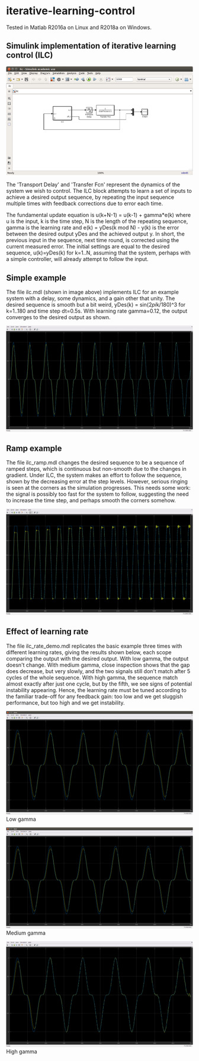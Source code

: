 # iterative-learning-control

Tested in Matlab R2016a on Linux and R2018a on Windows.

## Simulink implementation of iterative learning control (ILC)

![Simulink model ilc.mdl](https://raw.githubusercontent.com/arthurrichards77/iterative-learning-control/master/ilc_mdl.png)

The 'Transport Delay' and 'Transfer Fcn' represent the dynamics of the system we wish to control.  The ILC block attempts to learn a set of inputs to achieve a desired output sequence, by repeating the input sequence multiple times with feedback corrections due to error each time.

The fundamental update equation is u(k+N-1) = u(k-1) + gamma*e(k) where u is the input, k is the time step, N is the length of the repeating sequence, gamma is the learning rate and e(k) = yDes(k mod N) - y(k) is the error between the desired output yDes and the achieved output y.  In short, the previous input in the sequence, next time round, is corrected using the current measured error.  The initial settings are equal to the desired sequence, u(k)=yDes(k) for k=1..N, assuming that the system, perhaps with a simple controller, will already attempt to follow the input.

## Simple example

The file ilc.mdl (shown in image above) implements ILC for an example system with a delay, some dynamics, and a gain other that unity.  The desired sequence is smooth but a bit weird, yDes(k) = sin(2*pi*k/180)^3 for k=1..180 and time step dt=0.5s.  With learning rate gamma=0.12, the output converges to the desired output as shown.

![Results scope from ilc.mdl](https://raw.githubusercontent.com/arthurrichards77/iterative-learning-control/master/basic_ilc.png)

## Ramp example

The file ilc_ramp.mdl changes the desired sequence to be a sequence of ramped steps, which is continuous but non-smooth due to the changes in gradient.  Under ILC, the system makes an effort to follow the sequence, shown by the decreasing error at the step levels.  However, serious ringing is seen at the corners as the simulation progresses.  This needs some work: the signal is possibly too fast for the system to follow, suggesting the need to increase the time step, and perhaps smooth the corners somehow.

![Scope from ilc_ramp.mdl](https://raw.githubusercontent.com/arthurrichards77/iterative-learning-control/master/ramp.png)

## Effect of learning rate

The file ilc_rate_demo.mdl replicates the basic example three times with different learning rates, giving the results shown below, each scope comparing the output with the desired output.  With low gamma, the output doesn't change.  With medium gamma, close inspection shows that the gap does decrease, but very slowly, and the two signals still don't match after 5 cycles of the whole sequence.  With high gamma, the sequence match almost exactly after just one cycle, but by the fifth, we see signs of potential instability appearing.  Hence, the learning rate must be tuned according to the familiar trade-off for any feedback gain: too low and we get sluggish performance, but too high and we get instability.

![Low gamma](https://raw.githubusercontent.com/arthurrichards77/iterative-learning-control/master/rate_slow.png)
Low gamma

![Medium gamma](https://raw.githubusercontent.com/arthurrichards77/iterative-learning-control/master/rate_med.png)
Medium gamma

![High gamma](https://raw.githubusercontent.com/arthurrichards77/iterative-learning-control/master/rate_fast.png)
High gamma
